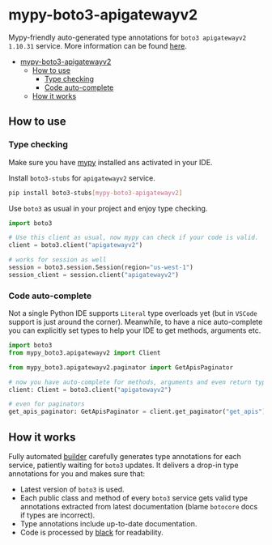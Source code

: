 # mypy-boto3-apigatewayv2

Mypy-friendly auto-generated type annotations for `boto3 apigatewayv2 1.10.31` service.
More information can be found [here](https://github.com/vemel/mypy_boto3).

- [mypy-boto3-apigatewayv2](#mypy-boto3-apigatewayv2)
  - [How to use](#how-to-use)
    - [Type checking](#type-checking)
    - [Code auto-complete](#code-auto-complete)
  - [How it works](#how-it-works)

## How to use

### Type checking

Make sure you have [mypy](https://github.com/python/mypy) installed ans activated in your IDE.

Install `boto3-stubs` for `apigatewayv2` service.

```bash
pip install boto3-stubs[mypy-boto3-apigatewayv2]
```

Use `boto3` as usual in your project and enjoy type checking.

```python
import boto3

# Use this client as usual, now mypy can check if your code is valid.
client = boto3.client("apigatewayv2")

# works for session as well
session = boto3.session.Session(region="us-west-1")
session_client = session.client("apigatewayv2")

```

### Code auto-complete

Not a single Python IDE supports `Literal` type overloads yet (but in `VSCode` support is just around the corner).
Meanwhile, to have a nice auto-complete you can explicitly set types to help your IDE to get methods, arguments etc.

```python
import boto3
from mypy_boto3.apigatewayv2 import Client

from mypy_boto3.apigatewayv2.paginator import GetApisPaginator

# now you have auto-complete for methods, arguments and even return types
client: Client = boto3.client("apigatewayv2")

# even for paginators
get_apis_paginator: GetApisPaginator = client.get_paginator("get_apis")
```

## How it works

Fully automated [builder](https://github.com/vemel/mypy_boto3) carefully generates
type annotations for each service, patiently waiting for `boto3` updates. It delivers
a drop-in type annotations for you and makes sure that:

- Latest version of `boto3` is used.
- Each public class and method of every `boto3` service gets valid type annotations
  extracted from latest documentation (blame `botocore` docs if types are incorrect).
- Type annotations include up-to-date documentation.
- Code is processed by [black](https://github.com/psf/black) for readability.